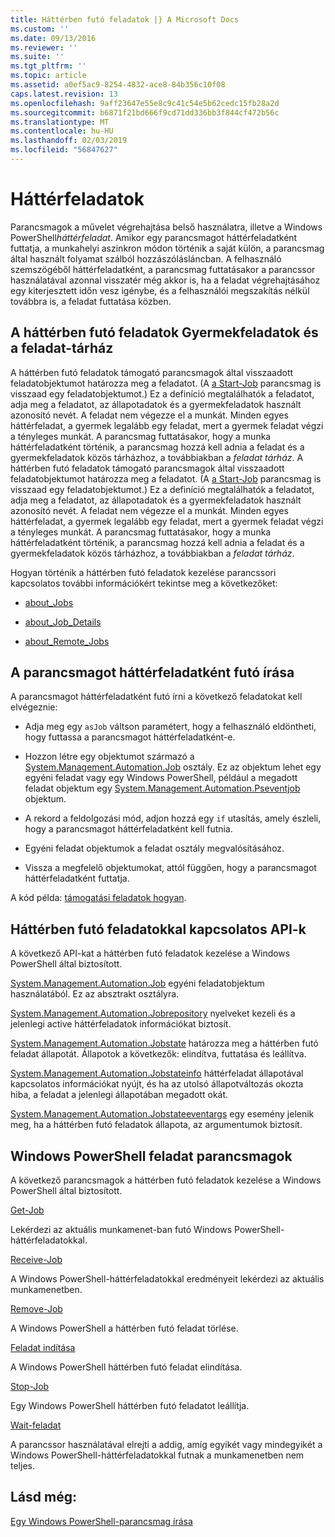 ```yaml
---
title: Háttérben futó feladatok |} A Microsoft Docs
ms.custom: ''
ms.date: 09/13/2016
ms.reviewer: ''
ms.suite: ''
ms.tgt_pltfrm: ''
ms.topic: article
ms.assetid: a0ef5ac9-8254-4832-ace8-84b356c10f08
caps.latest.revision: 13
ms.openlocfilehash: 9aff23647e55e8c9c41c54e5b62cedc15fb28a2d
ms.sourcegitcommit: b6871f21bd666f9cd71dd336bb3f844cf472b56c
ms.translationtype: MT
ms.contentlocale: hu-HU
ms.lasthandoff: 02/03/2019
ms.locfileid: "56847627"
---
```

# <a name="background-jobs"></a>Háttérfeladatok

Parancsmagok a művelet végrehajtása belső használatra, illetve a Windows PowerShell*háttérfeladat*. Amikor egy parancsmagot háttérfeladatként futtatja, a munkahelyi aszinkron módon történik a saját külön, a parancsmag által használt folyamat szálból hozzászólásláncban. A felhasználó szemszögéből háttérfeladatként, a parancsmag futtatásakor a parancssor használatával azonnal visszatér még akkor is, ha a feladat végrehajtásához egy kiterjesztett időn vesz igénybe, és a felhasználói megszakítás nélkül továbbra is, a feladat futtatása közben.

## <a name="background-jobs-child-jobs-and-the-job-repository"></a>A háttérben futó feladatok Gyermekfeladatok és a feladat-tárház

A háttérben futó feladatok támogató parancsmagok által visszaadott feladatobjektumot határozza meg a feladatot. (A [a Start-Job](/powershell/module/Microsoft.PowerShell.Core/Start-Job) parancsmag is visszaad egy feladatobjektumot.) Ez a definíció megtalálhatók a feladatot, adja meg a feladatot, az állapotadatok és a gyermekfeladatok használt azonosító nevét. A feladat nem végezze el a munkát. Minden egyes háttérfeladat, a gyermek legalább egy feladat, mert a gyermek feladat végzi a tényleges munkát. A parancsmag futtatásakor, hogy a munka háttérfeladatként történik, a parancsmag hozzá kell adnia a feladat és a gyermekfeladatok közös tárházhoz, a továbbiakban a *feladat tárház*.
A háttérben futó feladatok támogató parancsmagok által visszaadott feladatobjektumot határozza meg a feladatot. (A [a Start-Job](/powershell/module/Microsoft.PowerShell.Core/Start-Job) parancsmag is visszaad egy feladatobjektumot.) Ez a definíció megtalálhatók a feladatot, adja meg a feladatot, az állapotadatok és a gyermekfeladatok használt azonosító nevét. A feladat nem végezze el a munkát. Minden egyes háttérfeladat, a gyermek legalább egy feladat, mert a gyermek feladat végzi a tényleges munkát. A parancsmag futtatásakor, hogy a munka háttérfeladatként történik, a parancsmag hozzá kell adnia a feladat és a gyermekfeladatok közös tárházhoz, a továbbiakban a *feladat tárház*.

Hogyan történik a háttérben futó feladatok kezelése parancssori kapcsolatos további információkért tekintse meg a következőket:

- [about_Jobs](/powershell/module/microsoft.powershell.core/about/about_jobs)

- [about_Job_Details](/powershell/module/microsoft.powershell.core/about/about_job_details)

- [about_Remote_Jobs](/powershell/module/microsoft.powershell.core/about/about_remote_jobs)

## <a name="writing-a-cmdlet-that-runs-as-a-background-job"></a>A parancsmagot háttérfeladatként futó írása

A parancsmagot háttérfeladatként futó írni a következő feladatokat kell elvégeznie:

- Adja meg egy `asJob` váltson paramétert, hogy a felhasználó eldöntheti, hogy futtassa a parancsmagot háttérfeladatként-e.

- Hozzon létre egy objektumot származó a [System.Management.Automation.Job](/dotnet/api/System.Management.Automation.Job) osztály. Ez az objektum lehet egy egyéni feladat vagy egy Windows PowerShell, például a megadott feladat objektum egy [System.Management.Automation.Pseventjob](/dotnet/api/System.Management.Automation.PSEventJob) objektum.

- A rekord a feldolgozási mód, adjon hozzá egy `if` utasítás, amely észleli, hogy a parancsmagot háttérfeladatként kell futnia.

- Egyéni feladat objektumok a feladat osztály megvalósításához.

- Vissza a megfelelő objektumokat, attól függően, hogy a parancsmagot háttérfeladatként futtatja.

A kód példa: [támogatási feladatok hogyan](./how-to-support-jobs.md).

## <a name="background-job-related-apis"></a>Háttérben futó feladatokkal kapcsolatos API-k

A következő API-kat a háttérben futó feladatok kezelése a Windows PowerShell által biztosított.

[System.Management.Automation.Job](/dotnet/api/System.Management.Automation.Job) egyéni feladatobjektum használatából. Ez az absztrakt osztályra.

[System.Management.Automation.Jobrepository](/dotnet/api/System.Management.Automation.JobRepository) nyelveket kezeli és a jelenlegi active háttérfeladatok információkat biztosít.

[System.Management.Automation.Jobstate](/dotnet/api/System.Management.Automation.JobState) határozza meg a háttérben futó feladat állapotát. Állapotok a következők: elindítva, futtatása és leállítva.

[System.Management.Automation.Jobstateinfo](/dotnet/api/System.Management.Automation.JobStateInfo) háttérfeladat állapotával kapcsolatos információkat nyújt, és ha az utolsó állapotváltozás okozta hiba, a feladat a jelenlegi állapotában megadott okát.

[System.Management.Automation.Jobstateeventargs](/dotnet/api/System.Management.Automation.JobStateEventArgs) egy esemény jelenik meg, ha a háttérben futó feladatok állapota, az argumentumok biztosít.

## <a name="windows-powershell-job-cmdlets"></a>Windows PowerShell feladat parancsmagok

A következő parancsmagok a háttérben futó feladatok kezelése a Windows PowerShell által biztosított.

[Get-Job](/powershell/module/Microsoft.PowerShell.Core/Get-Job)

Lekérdezi az aktuális munkamenet-ban futó Windows PowerShell-háttérfeladatokkal.

[Receive-Job](/powershell/module/Microsoft.PowerShell.Core/Receive-Job)

A Windows PowerShell-háttérfeladatokkal eredményeit lekérdezi az aktuális munkamenetben.

[Remove-Job](/powershell/module/Microsoft.PowerShell.Core/Remove-Job)

A Windows PowerShell a háttérben futó feladat törlése.

[Feladat indítása](/powershell/module/Microsoft.PowerShell.Core/Start-Job)

A Windows PowerShell háttérben futó feladat elindítása.

[Stop-Job](/powershell/module/Microsoft.PowerShell.Core/Stop-Job)

Egy Windows PowerShell háttérben futó feladatot leállítja.

[Wait-feladat](/powershell/module/Microsoft.PowerShell.Core/Wait-Job)

A parancssor használatával elrejti a addig, amíg egyikét vagy mindegyikét a Windows PowerShell-háttérfeladatokkal futnak a munkamenetben nem teljes.

## <a name="see-also"></a>Lásd még:

[Egy Windows PowerShell-parancsmag írása](./writing-a-windows-powershell-cmdlet.md)
